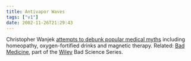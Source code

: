 ```yaml
---
title: Antivapor Waves
tags: ["v1"]
date: 2002-11-26T21:29:43
---
```


Christopher Wanjek [attempts to debunk popular medical myths][1] including homeopathy, oxygen-fortified drinks and magnetic therapy. Related: [Bad Medicine][2], part of the [Wiley][3] Bad Science Series.

[1]: http://www.guardian.co.uk/medicine/story/0,11381,847758,00.html "The Guardian: Bad medicine"
[2]: http://www.amazon.co.uk/exec/obidos/ASIN/047143499X/ohsky "Amazon.co.uk: Bad Medicine: Misconceptions and Misuses Revealed, from Distance Healing to Vitamin O"
[3]: http://www.wileyeurope.com/ "Wiley Europe Publishers"
